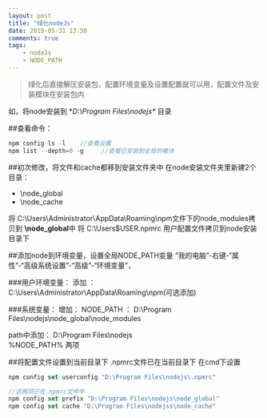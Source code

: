 ```yaml
---
layout: post
title: "绿化nodeJs"
date: 2019-05-31 13:50
comments: true
tags:
	- nodeJs
	- NODE_PATH
---
```


> 绿化后直接解压安装包，配置环境变量及设置配置就可以用，配置文件及安装模块在安装包内

如，将node安装到 **D:\Program Files\nodejs\** 目录

##查看命令：
```javascript
npm config ls -l    //查看设置
npm list --depth=0 -g     //查看已安装到全局的模块
```

##初次修改，将文件和cache都移到安装文件夹中
在node安装文件夹里新建2个目录：
- \node_global
- \node_cache

将 C:\Users\Administrator\AppData\Roaming\npm文件下的node_modules拷贝到 **\node_global**中
将 C:\Users\$USER\.npmrc   用户配置文件拷贝到node安装目录下


##添加node到环境变量，设置全局NODE_PATH变量
“我的电脑”-右键-“属性”-“高级系统设置”-“高级”-“环境变量”，

###用户环境变量：
添加 ：  C:\Users\Administrator\AppData\Roaming\npm(可选添加)

###系统变量：
增加：
NODE_PATH   ： D:\Program Files\nodejs\node_global\node_modules

path中添加：
D:\Program Files\nodejs\
%NODE_PATH%
两项


##将配置文件设置到当前目录下
.npmrc文件已在当前目录下
在cmd下设置
```javascript
npm config set userconfig "D:\Program Files\nodejs\.npmrc"

//这两项已在.npmrc文件中
npm config set prefix "D:\Program Files\nodejs\node_global"
npm config set cache "D:\Program Files\nodejss\node_cache"
```
